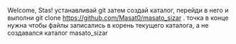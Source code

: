 Welcome, Stas!
устанавливай git
затем создай каталог, перейди в него и выполни
git clone https://github.com/Masat0/masato_sizar .
точка в конце нужна чтобы файлы записались в корень текущего каталога, а не создавался каталог masato_sizar
